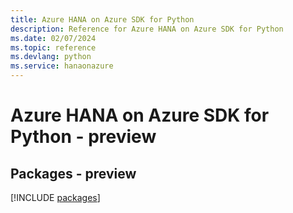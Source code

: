 ```yaml
---
title: Azure HANA on Azure SDK for Python
description: Reference for Azure HANA on Azure SDK for Python
ms.date: 02/07/2024
ms.topic: reference
ms.devlang: python
ms.service: hanaonazure
---
```

# Azure HANA on Azure SDK for Python - preview
## Packages - preview
[!INCLUDE [packages](hana-on-azure-index.md)]